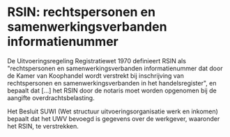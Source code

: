 #  RSIN: rechtspersonen en samenwerkingsverbanden informatienummer

De Uitvoeringsregeling Registratiewet 1970 definieert RSIN als "rechtspersonen en samenwerkingsverbanden informatienummer dat door de Kamer van Koophandel wordt verstrekt bij inschrijving van rechtspersonen en samenwerkingsverbanden in het handelsregister", en bepaalt dat [...] het RSIN door de notaris moet worden opgenomen bij de aangifte overdrachtsbelasting.

Het Besluit SUWI (Wet structuur uitvoeringsorganisatie werk en inkomen) bepaalt dat het UWV bevoegd is gegevens over de werkgever, waaronder het RSIN, te verstrekken.

